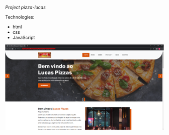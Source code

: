 *Project pizza-lucas*

Technologies:
- html
- css 
- JavaScript

![alt text](https://github.com/lucaslimadevs/pizza-lucas/blob/main/images/img-site.png?raw=true)


